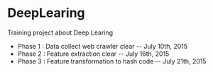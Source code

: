# DeepLearing

Training project about Deep Learing

* Phase 1  : Data collect web crawler clear      -- July 10th, 2015
* Phase 2  : Feature extraction clear            -- July 16th, 2015
* Phase 3  : Feature transformation to hash code -- July 21th, 2015
